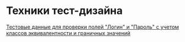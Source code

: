# Техники тест-дизайна

[Тестовые данные для проверки полей "Логин" и "Пароль" с учетом классов эквивалентности и граничных значений](https://docs.google.com/spreadsheets/d/1Bvyxqy7v9mGHOJ3PlN_EoEXCueHxmCbbMEDmITkPNcg/edit?usp=sharing)
